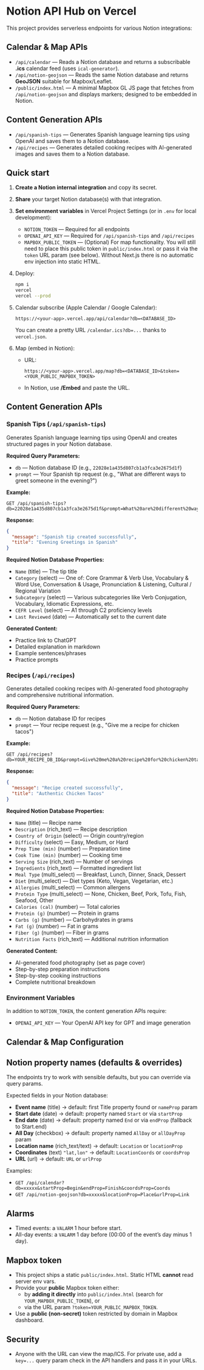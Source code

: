 # Notion API Hub on Vercel

This project provides serverless endpoints for various Notion integrations:

## Calendar & Map APIs
- `/api/calendar` — Reads a Notion database and returns a subscribable **.ics** calendar feed (uses `ical-generator`).
- `/api/notion-geojson` — Reads the same Notion database and returns **GeoJSON** suitable for Mapbox/Leaflet.
- `/public/index.html` — A minimal Mapbox GL JS page that fetches from `/api/notion-geojson` and displays markers; designed to be embedded in Notion.

## Content Generation APIs
- `/api/spanish-tips` — Generates Spanish language learning tips using OpenAI and saves them to a Notion database.
- `/api/recipes` — Generates detailed cooking recipes with AI-generated images and saves them to a Notion database.

## Quick start

1. **Create a Notion internal integration** and copy its secret.
2. **Share** your target Notion database(s) with that integration.
3. **Set environment variables** in Vercel Project Settings (or in `.env` for local development):
   - `NOTION_TOKEN` — Required for all endpoints
   - `OPENAI_API_KEY` — Required for `/api/spanish-tips` and `/api/recipes`
   - `MAPBOX_PUBLIC_TOKEN` — (Optional) For map functionality. You will still need to place this public token in `public/index.html` or pass it via the `token` URL param (see below). Without Next.js there is no automatic env injection into static HTML.
4. Deploy:
   ```bash
   npm i
   vercel
   vercel --prod
   ```
5. Calendar subscribe (Apple Calendar / Google Calendar):
   ```
   https://<your-app>.vercel.app/api/calendar?db=<DATABASE_ID>
   ```
   You can create a pretty URL `/calendar.ics?db=...` thanks to `vercel.json`.

6. Map (embed in Notion):
   - URL:
     ```
     https://<your-app>.vercel.app/map?db=<DATABASE_ID>&token=<YOUR_PUBLIC_MAPBOX_TOKEN>
     ```
   - In Notion, use **/Embed** and paste the URL.

## Content Generation APIs

### Spanish Tips (`/api/spanish-tips`)

Generates Spanish language learning tips using OpenAI and creates structured pages in your Notion database.

**Required Query Parameters:**
- `db` — Notion database ID (e.g., `22028e1a435d807cb1a3fca3e2675d1f`)
- `prompt` — Your Spanish tip request (e.g., "What are different ways to greet someone in the evening?")

**Example:**
```
GET /api/spanish-tips?db=22028e1a435d807cb1a3fca3e2675d1f&prompt=What%20are%20different%20ways%20to%20greet%20someone%20in%20the%20evening%3F
```

**Response:**
```json
{
  "message": "Spanish tip created successfully",
  "title": "Evening Greetings in Spanish"
}
```

**Required Notion Database Properties:**
- `Name` (title) — The tip title
- `Category` (select) — One of: Core Grammar & Verb Use, Vocabulary & Word Use, Conversation & Usage, Pronunciation & Listening, Cultural / Regional Variation
- `Subcategory` (select) — Various subcategories like Verb Conjugation, Vocabulary, Idiomatic Expressions, etc.
- `CEFR Level` (select) — A1 through C2 proficiency levels
- `Last Reviewed` (date) — Automatically set to the current date

**Generated Content:**
- Practice link to ChatGPT
- Detailed explanation in markdown
- Example sentences/phrases
- Practice prompts

### Recipes (`/api/recipes`)

Generates detailed cooking recipes with AI-generated food photography and comprehensive nutritional information.

**Required Query Parameters:**
- `db` — Notion database ID for recipes
- `prompt` — Your recipe request (e.g., "Give me a recipe for chicken tacos")

**Example:**
```
GET /api/recipes?db=YOUR_RECIPE_DB_ID&prompt=Give%20me%20a%20recipe%20for%20chicken%20tacos
```

**Response:**
```json
{
  "message": "Recipe created successfully",
  "title": "Authentic Chicken Tacos"
}
```

**Required Notion Database Properties:**
- `Name` (title) — Recipe name
- `Description` (rich_text) — Recipe description
- `Country of Origin` (select) — Origin country/region
- `Difficulty` (select) — Easy, Medium, or Hard
- `Prep Time (min)` (number) — Preparation time
- `Cook Time (min)` (number) — Cooking time
- `Serving Size` (rich_text) — Number of servings
- `Ingredients` (rich_text) — Formatted ingredient list
- `Meal Type` (multi_select) — Breakfast, Lunch, Dinner, Snack, Dessert
- `Diet` (multi_select) — Diet types (Keto, Vegan, Vegetarian, etc.)
- `Allergies` (multi_select) — Common allergens
- `Protein Type` (multi_select) — None, Chicken, Beef, Pork, Tofu, Fish, Seafood, Other
- `Calories (cal)` (number) — Total calories
- `Protein (g)` (number) — Protein in grams
- `Carbs (g)` (number) — Carbohydrates in grams
- `Fat (g)` (number) — Fat in grams
- `Fiber (g)` (number) — Fiber in grams
- `Nutrition Facts` (rich_text) — Additional nutrition information

**Generated Content:**
- AI-generated food photography (set as page cover)
- Step-by-step preparation instructions
- Step-by-step cooking instructions
- Complete nutritional breakdown

### Environment Variables

In addition to `NOTION_TOKEN`, the content generation APIs require:
- `OPENAI_API_KEY` — Your OpenAI API key for GPT and image generation

## Calendar & Map Configuration

## Notion property names (defaults & overrides)

The endpoints try to work with sensible defaults, but you can override via query params.

Expected fields in your Notion database:
- **Event name** (title) → default: first Title property found or `nameProp` param
- **Start date** (date) → default: property named `Start` or via `startProp`
- **End date** (date) → default: property named `End` or via `endProp` (fallback to Start.end)
- **All Day** (checkbox) → default: property named `AllDay` or `allDayProp` param
- **Location name** (rich_text/text) → default: `Location` or `locationProp`
- **Coordinates** (text) `"lat,lon"` → default: `LocationCoords` or `coordsProp`
- **URL** (url) → default: `URL` or `urlProp`

Examples:
- `GET /api/calendar?db=xxxxx&startProp=Begin&endProp=Finish&coordsProp=Coords`
- `GET /api/notion-geojson?db=xxxxx&locationProp=Place&urlProp=Link`

## Alarms

- Timed events: a `VALARM` 1 hour before start.
- All-day events: a `VALARM` 1 day before (00:00 of the event’s day minus 1 day).

## Mapbox token

- This project ships a static `public/index.html`. Static HTML **cannot** read server env vars.
- Provide your **public** Mapbox token either:
  - by **adding it directly** into `public/index.html` (search for `YOUR_MAPBOX_PUBLIC_TOKEN`), or
  - via the URL param `?token=YOUR_PUBLIC_MAPBOX_TOKEN`.
- Use a **public (non-secret)** token restricted by domain in Mapbox dashboard.

## Security
- Anyone with the URL can view the map/ICS. For private use, add a `key=...` query param check in the API handlers and pass it in your URLs.
